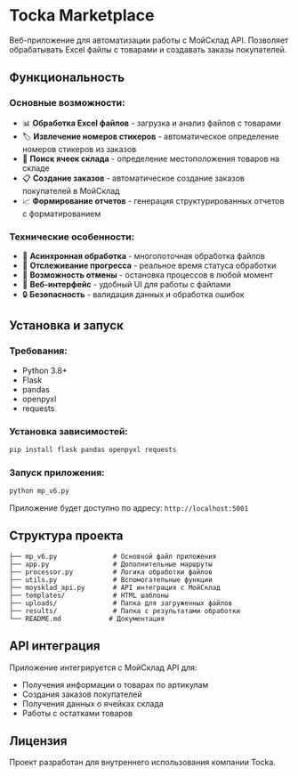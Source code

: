 # Tocka Marketplace

Веб-приложение для автоматизации работы с МойСклад API. Позволяет обрабатывать Excel файлы с товарами и создавать заказы покупателей.

## Функциональность

### Основные возможности:
- 📊 **Обработка Excel файлов** - загрузка и анализ файлов с товарами
- 🏷️ **Извлечение номеров стикеров** - автоматическое определение номеров стикеров из заказов
- 📍 **Поиск ячеек склада** - определение местоположения товаров на складе
- 📋 **Создание заказов** - автоматическое создание заказов покупателей в МойСклад
- 📈 **Формирование отчетов** - генерация структурированных отчетов с форматированием

### Технические особенности:
- 🔄 **Асинхронная обработка** - многопоточная обработка файлов
- 🎯 **Отслеживание прогресса** - реальное время статуса обработки
- 🛑 **Возможность отмены** - остановка процессов в любой момент
- 📱 **Веб-интерфейс** - удобный UI для работы с файлами
- 🔒 **Безопасность** - валидация данных и обработка ошибок

## Установка и запуск

### Требования:
- Python 3.8+
- Flask
- pandas
- openpyxl
- requests

### Установка зависимостей:
```bash
pip install flask pandas openpyxl requests
```

### Запуск приложения:
```bash
python mp_v6.py
```

Приложение будет доступно по адресу: `http://localhost:5001`

## Структура проекта

```
├── mp_v6.py              # Основной файл приложения
├── app.py                # Дополнительные маршруты
├── processor.py          # Логика обработки файлов
├── utils.py              # Вспомогательные функции
├── moysklad_api.py       # API интеграция с МойСклад
├── templates/            # HTML шаблоны
├── uploads/              # Папка для загруженных файлов
├── results/              # Папка с результатами обработки
└── README.md            # Документация
```

## API интеграция

Приложение интегрируется с МойСклад API для:
- Получения информации о товарах по артикулам
- Создания заказов покупателей
- Получения данных о ячейках склада
- Работы с остатками товаров

## Лицензия

Проект разработан для внутреннего использования компании Tocka. 